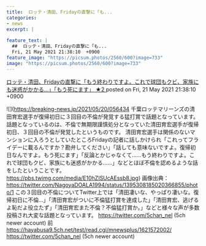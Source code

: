 ```yaml
---
title:  ロッテ・清田、Fridayの直撃に「も...
categories:
- news
excerpt: |
  
feature_text: |
  ##  ロッテ・清田、Fridayの直撃に「も...
  Fri, 21 May 2021 21:38:10  +0900
feature_image: "https://picsum.photos/2560/600?image=733"
image: "https://picsum.photos/2560/600?image=733"
---
```


[ ロッテ・清田、Fridayの直撃に「もう終わりですよ。これで球団もクビ、家族にも迷惑がかかる…」「もう死にます」 ★2  ](https://hayabusa9.5ch.net/test/read.cgi/mnewsplus/1621600690/)
posted on Fri, 21 May 2021 21:38:10  +0900

<!--more-->

![](https://breaking-news.jp/2021/05/20/056434 千葉ロッテマリーンズの清田育宏選手が復帰初日に３回目の不倫が発覚する猛打賞で話題となっています。 話題となっているのは、不倫で無期限謹慎処分となっていた清田育宏選手が復帰初日、３回目の不倫が発覚したというものです。 清田育宏選手は関係のないマンションに入ろうとしていたところFridayの記者に話しかけられ「これってフライデーに載るんですか？勘弁してください」「話しても意味ないですよ。復帰初日なんですよ。もう死にます」「反論とかじゃなくて……もう終わりですよ。これで球団もクビ、家族にも迷惑がかかる……」などとほぼ不倫を認めるような話をしたということです。 https://pbs.twimg.com/media/E10hZISUcAEssb8.jpg) 画像出典：https://twitter.com/NagoyaDOALA1994/status/1395308185020366855/photo/1 この３回目の不倫についてTwitter上では「清田凄いな、やっぱり凄いな。復帰初日に不倫…」「清田育宏がついに不倫猛打賞を達成した」「清田育宏、逃げるよ恥だよ役立たず」「清田育宏また不倫？不倫猛打賞か。」などと様々な声が多数投稿され大変な話題となっています。 https://twitter.com/5chan_nel (5ch newer account) 前　https://hayabusa9.5ch.net/test/read.cgi/mnewsplus/1621572002/ https://twitter.com/5chan_nel (5ch newer account)
